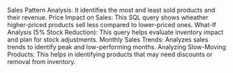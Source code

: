 Sales Pattern Analysis: It identifies the most and least sold products and their revenue.
Price Impact on Sales: This SQL query shows wheather higher-priced products sell less compared to lower-priced ones.
What-If Analysis (5% Stock Reduction): This query helps evaluate inventory impact and plan for stock adjustments.
Monthly Sales Trends: Analyzes sales trends to identify peak and low-performing months.
Analyzing Slow-Moving Products: This helps in identifying products that may need discounts or removal from inventory.
